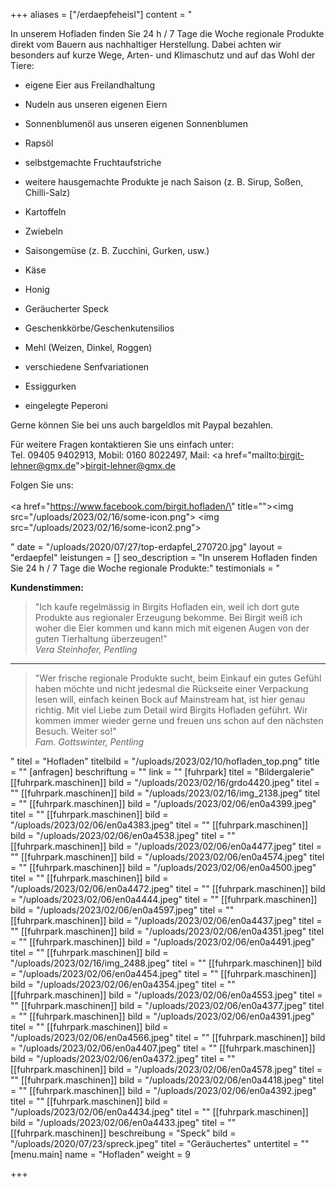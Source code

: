 +++
aliases = ["/erdaepfeheisl"]
content = "<p>In unserem Hofladen finden Sie 24 h / 7 Tage die Woche regionale Produkte direkt vom Bauern aus nachhaltiger Herstellung. Dabei achten wir besonders auf kurze Wege, Arten- und Klimaschutz und auf das Wohl der Tiere:</p><ul><li><p>eigene Eier aus Freilandhaltung</p></li><li><p>Nudeln aus unseren eigenen Eiern</p></li><li><p>Sonnenblumenöl aus unseren eigenen Sonnenblumen</p></li><li><p>Rapsöl</p></li><li><p>selbstgemachte Fruchtaufstriche</p></li><li><p>weitere hausgemachte Produkte je nach Saison (z. B. Sirup, Soßen, Chilli-Salz)</p></li><li><p>Kartoffeln</p></li><li><p>Zwiebeln</p></li><li><p>Saisongemüse (z. B. Zucchini, Gurken, usw.)</p></li><li><p>Käse</p></li><li><p>Honig</p></li><li><p>Geräucherter Speck</p></li><li><p>Geschenkkörbe/Geschenkutensilios</p></li><li><p>Mehl (Weizen, Dinkel, Roggen)</p></li><li><p>verschiedene Senfvariationen</p></li><li><p>Essiggurken</p></li><li><p>eingelegte Peperoni</p></li></ul><p>Gerne können Sie bei uns auch bargeldlos mit Paypal bezahlen.</p><p>Für weitere Fragen kontaktieren Sie uns einfach unter:<br>Tel. 09405 9402913, Mobil: 0160 8022497, Mail: <a href=\"mailto:birgit-lehner@gmx.de\">birgit-lehner@gmx.de</a></p><p>Folgen Sie uns:<br><br><a href=\"https://www.facebook.com/birgit.hofladen/\" title=\"\"><img src=\"/uploads/2023/02/16/some-icon.png\"></a>          <img src=\"/uploads/2023/02/16/some-icon2.png\"></p>"
date = "/uploads/2020/07/27/top-erdapfel_270720.jpg"
layout = "erdaepfel"
leistungen = []
seo_description = "In unserem Hofladen finden Sie 24 h / 7 Tage die Woche regionale Produkte:"
testimonials = "<p><strong>Kundenstimmen:</strong></p><blockquote><p>\"Ich kaufe regelmässig in Birgits Hofladen ein, weil ich dort gute Produkte aus regionaler Erzeugung bekomme. Bei Birgit weiß ich woher die Eier kommen und kann mich mit eigenen Augen von der guten Tierhaltung überzeugen!\" <br><em>Vera Steinhofer, Pentling</em></p></blockquote><hr><blockquote><p>\"Wer frische regionale Produkte sucht, beim Einkauf ein gutes Gefühl haben möchte und nicht jedesmal die Rückseite einer Verpackung lesen will, einfach keinen Bock auf Mainstream hat, ist hier genau richtig. Mit viel Liebe zum Detail wird Birgits Hofladen geführt. Wir kommen immer wieder gerne und freuen uns schon auf den nächsten Besuch. Weiter so!\" <br><em>Fam. Gottswinter, Pentling</em></p></blockquote>"
titel = "Hofladen"
titelbild = "/uploads/2023/02/10/hofladen_top.png"
title = ""
[anfragen]
beschriftung = ""
link = ""
[fuhrpark]
titel = "Bildergalerie"
[[fuhrpark.maschinen]]
bild = "/uploads/2023/02/16/grdo4420.jpeg"
titel = ""
[[fuhrpark.maschinen]]
bild = "/uploads/2023/02/16/img_2138.jpeg"
titel = ""
[[fuhrpark.maschinen]]
bild = "/uploads/2023/02/06/en0a4399.jpeg"
titel = ""
[[fuhrpark.maschinen]]
bild = "/uploads/2023/02/06/en0a4383.jpeg"
titel = ""
[[fuhrpark.maschinen]]
bild = "/uploads/2023/02/06/en0a4538.jpeg"
titel = ""
[[fuhrpark.maschinen]]
bild = "/uploads/2023/02/06/en0a4477.jpeg"
titel = ""
[[fuhrpark.maschinen]]
bild = "/uploads/2023/02/06/en0a4574.jpeg"
titel = ""
[[fuhrpark.maschinen]]
bild = "/uploads/2023/02/06/en0a4500.jpeg"
titel = ""
[[fuhrpark.maschinen]]
bild = "/uploads/2023/02/06/en0a4472.jpeg"
titel = ""
[[fuhrpark.maschinen]]
bild = "/uploads/2023/02/06/en0a4444.jpeg"
titel = ""
[[fuhrpark.maschinen]]
bild = "/uploads/2023/02/06/en0a4597.jpeg"
titel = ""
[[fuhrpark.maschinen]]
bild = "/uploads/2023/02/06/en0a4437.jpeg"
titel = ""
[[fuhrpark.maschinen]]
bild = "/uploads/2023/02/06/en0a4351.jpeg"
titel = ""
[[fuhrpark.maschinen]]
bild = "/uploads/2023/02/06/en0a4491.jpeg"
titel = ""
[[fuhrpark.maschinen]]
bild = "/uploads/2023/02/16/img_2488.jpeg"
titel = ""
[[fuhrpark.maschinen]]
bild = "/uploads/2023/02/06/en0a4454.jpeg"
titel = ""
[[fuhrpark.maschinen]]
bild = "/uploads/2023/02/06/en0a4354.jpeg"
titel = ""
[[fuhrpark.maschinen]]
bild = "/uploads/2023/02/06/en0a4553.jpeg"
titel = ""
[[fuhrpark.maschinen]]
bild = "/uploads/2023/02/06/en0a4377.jpeg"
titel = ""
[[fuhrpark.maschinen]]
bild = "/uploads/2023/02/06/en0a4391.jpeg"
titel = ""
[[fuhrpark.maschinen]]
bild = "/uploads/2023/02/06/en0a4566.jpeg"
titel = ""
[[fuhrpark.maschinen]]
bild = "/uploads/2023/02/06/en0a4407.jpeg"
titel = ""
[[fuhrpark.maschinen]]
bild = "/uploads/2023/02/06/en0a4372.jpeg"
titel = ""
[[fuhrpark.maschinen]]
bild = "/uploads/2023/02/06/en0a4578.jpeg"
titel = ""
[[fuhrpark.maschinen]]
bild = "/uploads/2023/02/06/en0a4418.jpeg"
titel = ""
[[fuhrpark.maschinen]]
bild = "/uploads/2023/02/06/en0a4392.jpeg"
titel = ""
[[fuhrpark.maschinen]]
bild = "/uploads/2023/02/06/en0a4434.jpeg"
titel = ""
[[fuhrpark.maschinen]]
bild = "/uploads/2023/02/06/en0a4433.jpeg"
titel = ""
[[fuhrpark.maschinen]]
beschreibung = "Speck"
bild = "/uploads/2020/07/23/spreck.jpeg"
titel = "Geräuchertes"
untertitel = ""
[menu.main]
name = "Hofladen"
weight = 9

+++
